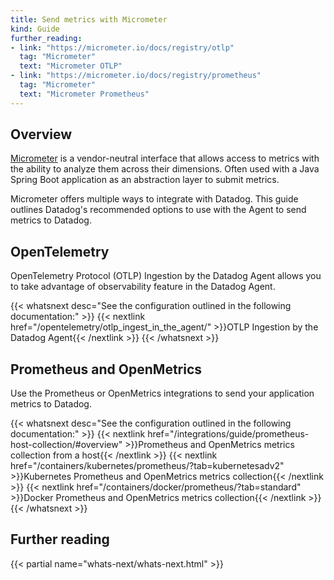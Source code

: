 ```yaml
---
title: Send metrics with Micrometer
kind: Guide
further_reading:
- link: "https://micrometer.io/docs/registry/otlp"
  tag: "Micrometer"
  text: "Micrometer OTLP"
- link: "https://micrometer.io/docs/registry/prometheus"
  tag: "Micrometer"
  text: "Micrometer Prometheus"
---
```


## Overview

[Micrometer][1] is a vendor-neutral interface that allows access to metrics with the ability to analyze them across their dimensions. Often used with a Java Spring Boot application as an abstraction layer to submit metrics.

Micrometer offers multiple ways to integrate with Datadog. This guide outlines Datadog's recommended options to use with the Agent to send metrics to Datadog.

## OpenTelemetry

OpenTelemetry Protocol (OTLP) Ingestion by the Datadog Agent allows you to take advantage of observability feature in the Datadog Agent.

{{< whatsnext desc="See the configuration outlined in the following documentation:" >}}
    {{< nextlink href="/opentelemetry/otlp_ingest_in_the_agent/" >}}OTLP Ingestion by the Datadog Agent{{< /nextlink >}}
{{< /whatsnext >}}

## Prometheus and OpenMetrics

Use the Prometheus or OpenMetrics integrations to send your application metrics to Datadog. 

{{< whatsnext desc="See the configuration outlined in the following documentation:" >}}
    {{< nextlink href="/integrations/guide/prometheus-host-collection/#overview" >}}Prometheus and OpenMetrics metrics collection from a host{{< /nextlink >}}
    {{< nextlink href="/containers/kubernetes/prometheus/?tab=kubernetesadv2" >}}Kubernetes Prometheus and OpenMetrics metrics collection{{< /nextlink >}}
    {{< nextlink href="/containers/docker/prometheus/?tab=standard" >}}Docker Prometheus and OpenMetrics metrics collection{{< /nextlink >}}
{{< /whatsnext >}}

## Further reading

{{< partial name="whats-next/whats-next.html" >}}

[1]: https://micrometer.io/